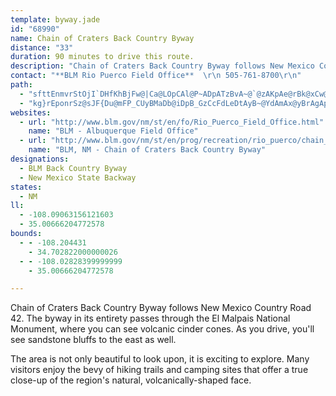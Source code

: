 ```yaml
---
template: byway.jade
id: "68990"
name: Chain of Craters Back Country Byway
distance: "33"
duration: 90 minutes to drive this route.
description: "Chain of Craters Back Country Byway follows New Mexico County Road 42, showcasing the Chain of Craters and providing access to the Continental Divide Trail and to other attractions."
contact: "**BLM Rio Puerco Field Office**  \r\n 505-761-8700\r\n"
path: 
  - "sfttEnmvrStOjI`DHfKhBjFw@|Ca@LOpCAl@P~ADpATzBvA~@`@zAKpAe@rBk@xCw@hFUbDj@dEp@lC`ApIdGlA^z@hApA`Mt@bF`AjDtA~BLtCcApa@m@lM_@tO[xBgBdGPxAhC~CbDfABVz@fAl@NLp@lAnB~CxKpBbFv@v@pB`A~BtClFtVvAxD^bAdE`N|CzFlD`IzBvDhGtG?TlO|Q~ObIzJfALd@hBp@zNnAnEz@z@Pp@ShA]zAKhBb@xA^`IpAP`@zATjCtClAv@lHjDzAtClBdC~Ap@rCvBNLlErBdGPlCd@tClAzBzClDjHbHbIrGbFfDtD~@`@vB?pGThE~BtBxBvFfHtErJzCrBzDf@~@j@zAnBtClBzDhAzDj@lFvHLj@WbCZrAbB`@dBOpApAlCl@l@^x@q@z@IpFqDhAa@z@}@pBuDzBq@tBmAhDq@bDaAlByBh@BbCv@~E`@vDvAvHv@fA`@v@p@lBvDt@BzE}AbFq@zEIzEcBpG}@dG[hIqA~DsBvJiJbEsBpC}@hGeC~CcC~DyBpDmElDwAGwDm@iCLgEbBm@pByChA}@vDUn@|@d@p@hFtDpB|@pAhB~GtDzF|HhG`E~CJt@p@z@bBvCdMf@dGl@bBdV~[b@z@~AnB~@d@hB?FOzA[lAk@hB[~CPpIm@rKIjA[rGO~Ad@pAId@sAlAS|@Fp@bBt@d@~@PdE_BfC@lCp@rG?PNb@lE~AhCdDxApAHp@Ul@q@~Aq@hCUfCmAp@?hCnBhHpAlB?zF_DlC{Cp@UlB?lDhBfGdLh@d@lCZbFhBlBDvBfAfCzD~ApDhBnBzFjDbDjHhB~BbJ`IdJjDtL~FvLdIlBzBHdDx@pIz@rAlBv@lApAhCDxBbF~AlAl@`Az@dD~@nBz@`AzE`DbCrBhGjHTlAlAd@tBzAdAr@lKD~@O~J?rLvAtDa@zFgArBJjA`@zBvAzB?~IzHdGvDfBHzG}AzB[p@bAz@j@lEpAtDl@hFjDlH~ChEv@vIbFtBTzCfAl@QX_@`Cw@bH_DvCQt@Ub@?zFjChD?bBcAdEEbMrA~IhBzCZVd@lADbAd@l@zDz@p@x@Zl@UdAwApF?lFfAbClAv@z@fBdGl@zDlCpAz@PvTxFbF?`LyAbC`@pAmIVO?iCx@wDr@OtFcF~@}Al@gEtAcBdCqApCQhCk@zAq@p@q@JoCYkDX}AhBkDvCoKl@sFb@iPCoCt@sEhBaEzJoPfCgArC_CbAuClAyBhGgFbIsFzEsBlByAPgAbA}AzHiOdDkEPaAB_B_BeIMwDzCmNvGmKlDeLzAuHbA}Nz@kHfAgEvCaFbFeG`EeLx@kElDeLZgBl@qIZuBl@qAhDaE~AcE|CiPh@iKlBcKb@kHrCgJl@q@~CiL~@oFvBwRxD}T~BgKEgErBeHfBgMVkMfC_IpBgNpAyE~GwNdBsFbA{HhE{Q?sAi@aEv@aAfAUZg@bAqELiGzC}RfBeHpCqDnBuD|D_Ld@KCwA~A}IeA}AQwAl@gAzBa@lAsBxB_MZkHbDaWRmIt@_HHcO[gAQsBbBwEl@mET_LZsBhCqI~@mBlEkQ^{DdGa_@x@kI"
  - "kg}rEponrSz@sJF{Du@mFP_CUyBMaDb@iDpB_GzCcFdLeDtAyB~@YdAmAx@yBrAgAp@OzD}DtBuDdEcFlCgA~A}BpC{C~DmBzEuGlBmBxBaAdB?~IkC~LY^[`BEtBmAhDu@bN["
websites: 
  - url: "http://www.blm.gov/nm/st/en/fo/Rio_Puerco_Field_Office.html"
    name: "BLM - Albuquerque Field Office"
  - url: "http://www.blm.gov/nm/st/en/prog/recreation/rio_puerco/chain_of_craters.html"
    name: "BLM, NM - Chain of Craters Back Country Byway"
designations: 
  - BLM Back Country Byway
  - New Mexico State Backway
states: 
  - NM
ll: 
  - -108.09063156121603
  - 35.00666204772578
bounds: 
  - - -108.204431
    - 34.702822000000026
  - - -108.02828399999999
    - 35.00666204772578

---
```


<p>Chain of Craters Back Country Byway follows New Mexico Country Road 42. The byway in its entirety passes through the El Malpais National Monument, where you can see volcanic cinder cones. As you drive, you'll see sandstone bluffs to the east as well.</p> 

<p>The area is not only beautiful to look upon, it is exciting to explore. Many visitors enjoy the bevy of hiking trails and camping sites that offer a true close-up of the region's natural, volcanically-shaped face.</p>